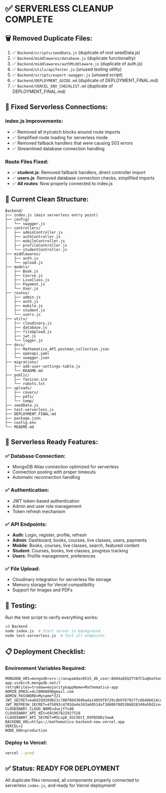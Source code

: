 # ✅ **SERVERLESS CLEANUP COMPLETE**

## 🗑️ **Removed Duplicate Files:**

1. ✅ `Backend/scripts/seedData.js` (duplicate of root seedData.js)
2. ✅ `Backend/middlewares/database.js` (duplicate functionality)
3. ✅ `Backend/middlewares/authMiddleware.js` (duplicate of auth.js)
4. ✅ `Backend/utils/apiTester.js` (unused testing utility)
5. ✅ `Backend/scripts/export-swagger.js` (unused script)
6. ✅ `Backend/DEPLOYMENT_GUIDE.md` (duplicate of DEPLOYMENT_FINAL.md)
7. ✅ `Backend/VERCEL_ENV_CHECKLIST.md` (duplicate of DEPLOYMENT_FINAL.md)

## 🔗 **Fixed Serverless Connections:**

### **index.js Improvements:**
- ✅ Removed all try/catch blocks around route imports
- ✅ Simplified route loading for serverless mode
- ✅ Removed fallback handlers that were causing 503 errors
- ✅ Streamlined database connection handling

### **Route Files Fixed:**
- ✅ **student.js**: Removed fallback handlers, direct controller import
- ✅ **users.js**: Removed database connection checks, simplified imports
- ✅ **All routes**: Now properly connected to index.js

## 📁 **Current Clean Structure:**

```
Backend/
├── index.js (main serverless entry point)
├── config/
│   └── swagger.js
├── controllers/
│   ├── adminController.js
│   ├── authController.js
│   ├── mobileController.js
│   ├── profileController.js
│   └── studentController.js
├── middlewares/
│   ├── auth.js
│   └── upload.js
├── models/
│   ├── Book.js
│   ├── Course.js
│   ├── LiveClass.js
│   ├── Payment.js
│   └── User.js
├── routes/
│   ├── admin.js
│   ├── auth.js
│   ├── mobile.js
│   ├── student.js
│   └── users.js
├── utils/
│   ├── cloudinary.js
│   ├── database.js
│   ├── fileUpload.js
│   ├── jwt.js
│   └── logger.js
├── docs/
│   ├── Mathematico_API.postman_collection.json
│   ├── openapi.yaml
│   └── swagger.json
├── migrations/
│   ├── add-user-settings-table.js
│   └── README.md
├── public/
│   ├── favicon.ico
│   └── robots.txt
├── uploads/
│   ├── covers/
│   ├── pdfs/
│   └── temp/
├── seedData.js
├── test-serverless.js
├── DEPLOYMENT_FINAL.md
├── package.json
├── config.env
└── README.md
```

## 🚀 **Serverless Ready Features:**

### **✅ Database Connection:**
- MongoDB Atlas connection optimized for serverless
- Connection pooling with proper timeouts
- Automatic reconnection handling

### **✅ Authentication:**
- JWT token-based authentication
- Admin and user role management
- Token refresh mechanism

### **✅ API Endpoints:**
- **Auth**: Login, register, profile, refresh
- **Admin**: Dashboard, books, courses, live classes, users, payments
- **Mobile**: Books, courses, live classes, search, featured content
- **Student**: Courses, books, live classes, progress tracking
- **Users**: Profile management, preferences

### **✅ File Upload:**
- Cloudinary integration for serverless file storage
- Memory storage for Vercel compatibility
- Support for images and PDFs

## 🧪 **Testing:**

Run the test script to verify everything works:
```bash
cd Backend
node index.js  # Start server in background
node test-serverless.js  # Test all endpoints
```

## 📋 **Deployment Checklist:**

### **Environment Variables Required:**
```
MONGODB_URI=mongodb+srv://anupamdas0515_db_user:8bO4aEEQ2TYAfCSu@mathematico-app.vszbcc9.mongodb.net/?retryWrites=true&w=majority&appName=Mathematico-app
ADMIN_EMAIL=dc2006089@gmail.com
ADMIN_PASSWORD=Myname*321
JWT_SECRET=ea8d2dd209821c788f00430dbada14059f8729cdb9787927fc66d4b614ce934d8a605ca223405bddd2b4c984ed8490c7c62550d579f1b245754ee2f0c6e6fe33
JWT_REFRESH_SECRET=4f5093c4703da4e343a60514af3d606f885386828349a58d2cec5c6d66bb829b373361b340518abc1011e697cecd71dfcad0a32cc4a1e05a167e11076877f090
CLOUDINARY_CLOUD_NAME=duxjf7v40
CLOUDINARY_API_KEY=691967822927518
CLOUDINARY_API_SECRET=M5LspD_XGt5DtI_0XPQ5DKz3awA
BACKEND_URL=https://mathematico-backend-new.vercel.app
VERCEL=1
NODE_ENV=production
```

### **Deploy to Vercel:**
```bash
vercel --prod
```

## ✅ **Status: READY FOR DEPLOYMENT**

All duplicate files removed, all components properly connected to serverless `index.js`, and ready for Vercel deployment!

